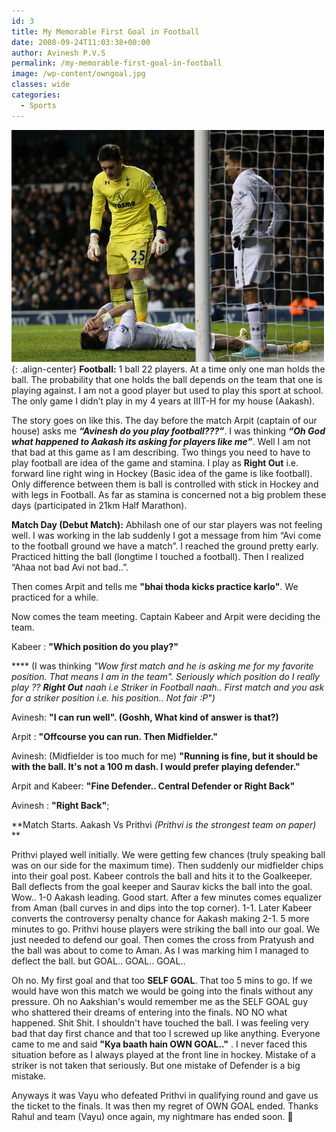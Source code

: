 ```yaml
---
id: 3
title: My Memorable First Goal in Football
date: 2008-09-24T11:03:38+00:00
author: Avinesh P.V.S
permalink: /my-memorable-first-goal-in-football
image: /wp-content/owngoal.jpg
classes: wide
categories:
  - Sports
---
```


![image-center](/wp-content/owngoal.jpg){: .align-center}
**Football:** 1 ball 22 players. At a time only one man holds the ball. The probability that one holds the ball depends on the team that one is playing against. I am not a good player but used to play this sport at school. The only game I didn&#8217;t play in my 4 years at IIIT-H for my house (Aakash).

The story goes on like this. The day before the match Arpit (captain of our house) asks me _**&#8220;Avinesh do you play football???&#8221;**_. I was thinking **_&#8220;Oh God what happened to Aakash its asking for players like me&#8221;_**. Well I am not that bad at this game as I am describing. Two things you need to have to play football are idea of the game and stamina. I play as **Right Out** i.e. forward line right wing in Hockey (Basic idea of the game is like football). Only difference between them is ball is controlled with stick in Hockey and with legs in Football. As far as stamina is concerned not a big problem these days (participated in 21km Half Marathon).

**Match Day (Debut Match):** Abhilash one of our star players was not feeling well. I was working in the lab suddenly I got a message from him &#8220;Avi come to the football ground we have a match&#8221;. I reached the ground pretty early. Practiced hitting the ball (longtime I touched a football). Then I realized &#8220;Ahaa not bad Avi not bad..&#8221;.

Then comes Arpit and tells me **"bhai thoda kicks practice karlo"**. We practiced for a while.

Now comes the team meeting. Captain Kabeer and Arpit were deciding the team.

Kabeer : **"Which position do you play?"** 

**** (I was thinking _"Wow first match and he is asking me for my favorite position. That means I am in the team". Seriously which position do I really play ?? **Right Out** naah i.e Striker in Football naah.. First match and you ask for a striker position i.e. his position.. Not fair :P")_

Avinesh: **"I can run well". (Goshh, What kind of answer is that?)**

Arpit : **"Offcourse you can run. Then Midfielder."**

Avinesh: (Midfielder is too much for me) **"Running is fine, but it should be with the ball. 
It's not a 100 m dash. I would prefer playing defender."**

Arpit and Kabeer: **"Fine Defender.. Central Defender or Right Back"**

Avinesh : **"Right Back"**;

**Match Starts. Aakash Vs Prithvi  _(Prithvi is the strongest team on paper)_  
** 

Prithvi played well initially. 
We were getting few chances (truly speaking ball was on our side for the maximum time). 
Then suddenly our midfielder chips into their goal post. 
Kabeer controls the ball and hits it to the Goalkeeper. 
Ball deflects from the goal keeper and Saurav kicks the ball into the goal. 
Wow.. 1-0 Aakash leading. Good start. 
After a few minutes comes equalizer from Aman (ball curves in and dips into the top corner).
1-1. Later Kabeer converts the controversy penalty chance for Aakash making 2-1.
5 more minutes to go. 
Prithvi house players were striking the ball into our goal. 
We just needed to defend our goal. 
Then comes the cross from Pratyush and the ball was about to come to Aman.
As I was marking him I managed to deflect the ball. but GOAL.. GOAL.. GOAL..

Oh no. My first goal and that too **SELF GOAL**. 
That too 5 mins to go. 
If we would have won this match we would be going into the finals without any pressure.
Oh no Aakshian's would remember me as the SELF GOAL guy who shattered their dreams of entering into the finals. 
NO NO what happened. Shit Shit. I shouldn't have touched the ball. 
I was feeling very bad that day first chance and that too I screwed up like anything. 
Everyone came to me and said **"Kya baath hain OWN GOAL.."** . 
I never faced this situation before as I always played at the front line in hockey. 
Mistake of a striker is not taken that seriously. 
But one mistake of Defender is a big mistake.

Anyways it was Vayu who defeated Prithvi in qualifying round and gave us the ticket to the finals. 
It was then my regret of OWN GOAL ended. 
Thanks Rahul and team (Vayu) once again, my nightmare has ended soon. 🙂